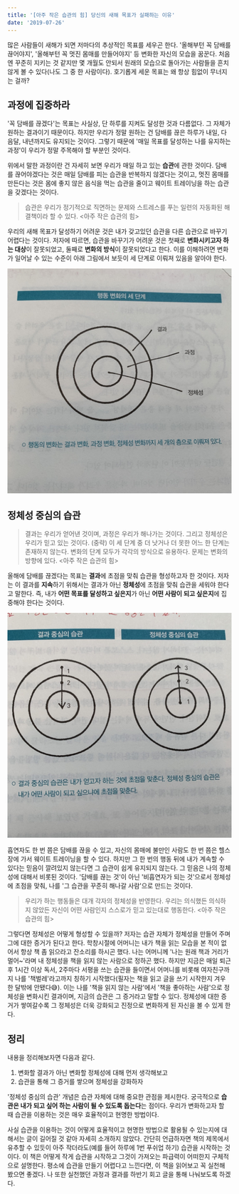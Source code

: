 ```yaml
---
title: '[아주 작은 습관의 힘] 당신의 새해 목표가 실패하는 이유'
date: '2019-07-26'
---
```


많은 사람들이 새해가 되면 저마다의 추상적인 목표를 세우곤 한다. '올해부턴 꼭 담배를 끊어야지', '올해부턴 꼭 멋진 몸매를 만들어야지' 등 변화한 자신의 모습을 꿈꾼다. 처음엔 꾸준히 지키는 것 같지만 몇 개월도 안되서 원래의 모습으로 돌아가는 사람들을 흔치 않게 볼 수 있다(나도 그 중 한 사람이다). 호기롭게 세운 목표는 왜 항상 힘없이 무너지는 걸까?

## 과정에 집중하라
'꼭 담배를 끊겠다'는 목표는 사실상, 단 하루를 지켜도 달성한 것과 다름없다. 그 자체가 원하는 결과이기 때문이다. 하지만 우리가 정말 원하는 건 담배를 끊은 하루가 내일, 다음달, 내년까지도 유지되는 것이다. 그렇기 때문에 '매일 목표를 달성하는 나를 유지하는 과정'이 우리가 정말 주목해야 할 부분인 것이다. 

위에서 말한 과정이란 건 자세히 보면 우리가 매일 하고 있는 **습관**에 관한 것이다. 담배를 끊어야겠다는 것은 매일 담배를 피는 습관을 반복하지 않겠다는 것이고, 멋진 몸매를 만든다는 것은 몸에 좋지 않은 음식을 먹는 습관을 줄이고 웨이트 트레이닝을 하는 습관을 갖겠다는 것이다. 

> 습관은 우리가 정기적으로 직면하는 문제와 스트레스를 푸는 일련의 자동화된 해결책이라 할 수 있다. <아주 작은 습관의 힘>

우리의 새해 목표가 달성하기 어려운 것은 내가 갖고있던 습관을 다른 습관으로 바꾸기 어렵다는 것이다. 저자에 따르면, 습관을 바꾸기가 어려운 것은 첫째로 **변화시키고자 하는 대상**이 잘못되었고, 둘째로 **변화의 방식**이 잘못되었다고 한다. 이를 이해하려면 변화가 일어날 수 있는 수준이 아래 그림에서 보듯이 세 단계로 이뤄져 있음을 알아야 한다.

<img src="./atomic-habits-1.jpg" alt="atomic-hatbits-1" />

## 정체성 중심의 습관
> 결과는 우리가 얻어낸 것이며, 과정은 우리가 해나가는 것이다. 그리고 정체성은 우리가 믿고 있는 것이다. (중략) 이 세 단계 중 더 낫거나 더 못한 어느 한 단계는 존재하지 않는다. 변화의 단계 모두가 각각의 방식으로 유용하다. 문제는 변화의 방향에 있다. <아주 작은 습관의 힘>

올해에 담배를 끊겠다는 목표는 **결과**에 초점을 맞춰 습관을 형성하고자 한 것이다. 저자는 이 결과를 **지속**하기 위해서는 결과가 아닌 **정체성**에 초점을 맞춰 습관을 세워야 한다고 말한다. 즉, 내가 **어떤 목표를 달성하고 싶은지**가 아닌 **어떤 사람이 되고 싶은지**에 집중해야 한다는 것이다.

<img src="./atomic-habits-2.jpg" alt="atomic-hatbits-2" />

흡연자도 한 번 쯤은 담배를 끊을 수 있고, 자신의 몸매에 불만인 사람도 한 번 쯤은 헬스장에 가서 웨이트 트레이닝을 할 수 있다. 하지만 그 한 번의 행동 뒤에 내가 계속할 수 있다는 믿음이 깔려있지 않는다면 그 습관이 쉽게 유지되지 않는다. 그 믿음은 나의 정체성에 대해서 비롯된 것이다. '담배를 끊는 것'이 아닌 '비흡연자가 되는 것'으로서 정체성에 초점을 맞춰, 나를 '그 습관을 꾸준히 해나갈 사람'으로 만드는 것이다. 

> 우리가 하는 행동들은 대개 각자의 정체성을 반영한다. 우리는 의식했든 의식하지 않았든 자신이 어떤 사람인지 스스로가 믿고 있는대로 행동한다. <아주 작은 습관의 힘>

그렇다면 정체성은 어떻게 형성할 수 있을까? 저자는 습관 자체가 정체성을 만들어 주며 그에 대한 증거가 된다고 한다. 학창시절에 어머니는 내가 책을 읽는 모습을 본 적이 없어서 항상 책 좀 읽으라고 잔소리를 하시곤 했다. 나는 어머니께 '나는 원래 책과 거리가 멀어~'라며 내 정체성을 책을 읽지 않는 사람으로 정하곤 했다. 하지만 지금은 매일 퇴근 후 1시간 이상 독서, 2주마다 서평을 쓰는 습관을 들이면서 어머니를 비롯해 여자친구까지 나를 '책벌레'라고까지 칭하기 시작했다(필자는 책을 읽고 글을 쓰기 시작한지 겨우 한 달밖에 안됐다😅). 이는 나를 '책을 읽지 않는 사람'에서 '책을 좋아하는 사람'으로 정체성을 변화시킨 결과이며, 지금의 습관은 그 증거라고 말할 수 있다. 정체성에 대한 증거가 쌓여갈수록 그 정체성은 더욱 강화되고 진정으로 변화하게 된 자신을 볼 수 있게 한다.

## 정리
내용을 정리해보자면 다음과 같다.
1. 변화할 결과가 아닌 변화할 정체성에 대해 먼저 생각해보고
2. 습관을 통해 그 증거를 쌓으며 정체성을 강화하자

'정체성 중심의 습관' 개념은 습관 자체에 대해 중요한 관점을 제시한다. 궁극적으로 **습관은 내가 되고 싶어 하는 사람이 될 수 있도록 돕는다**는 점이다. 우리가 변화하고자 할 때 습관을 이용하는 것은 매우 효율적이고 현명한 방법이다.

사실 습관을 이용하는 것이 어떻게 효율적이고 현명한 방법으로 활용될 수 있는지에 대해서는 글이 길어질 것 같아 자세히 소개하지 않았다. 간단히 언급하자면 책의 제목에서 유추할 수 있듯이 아주 작더라도(예를 들어 하루에 1번 푸쉬업 하기) 습관을 시작하는 것이다. 이 책은 어떻게 작게 습관을 시작하고 그것이 가져오는 파급력이 어떠한지 구체적으로 설명한다. 평소에 습관을 만들기 어렵다고 느낀다면, 이 책을 읽어보고 꼭 실천해 봤으면 좋겠다. 나 또한 실천했던 과정과 결과를 하반기 회고 글을 통해 나눠보도록 하겠다.